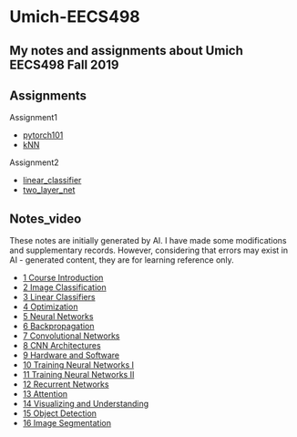 # Umich-EECS498
My notes and  assignments about Umich EECS498 Fall 2019
---
## Assignments
Assignment1
- [pytorch101](Assignment1/pytorch101.ipynb)
- [kNN](Assignment/kNN.ipynb)

Assignment2
- [linear_classifier](Assignment2/linear_classifier.ipynb)
- [two_layer_net](Assignment2/two_layer_net.ipynb)


## Notes_video
These notes are initially generated by AI. I have made some modifications and supplementary records. However, considering that errors may exist in AI - generated content, they are for learning reference only.
- [1 Course Introduction](Notes_video/1_Course_Introduction.md)
- [2 Image Classification](Notes_video/2_Image_Classification.md)
- [3 Linear Classifiers](Notes_video/3_Linear_Classifiers.md)
- [4 Optimization](Notes_video/4_Optimization.md)
- [5 Neural Networks](Notes_video/5_Neural_Networks.md)
- [6 Backpropagation](Notes_video/6_Backpropagation.md)
- [7 Convolutional Networks](Notes_video/7_Convolutional_Networks.md)
- [8 CNN Architectures](Notes_video/8_CNN_Architectures.md)
- [9 Hardware and Software](Notes_video/9_Hardware_and_Software.md)
- [10 Training Neural Networks I](Notes_video/10_Training_Neural_Networks_I.md)
- [11 Training Neural Networks II](Notes_video/11_Training_Neural_Networks_II.md)
- [12 Recurrent Networks](Notes_video/12_Recurrent_Networks.md)
- [13 Attention](Notes_video/13_Attention.md)
- [14 Visualizing and Understanding](Notes_video/14_Visualizing_and_Understanding.md)
- [15 Object Detection](Notes_video/15_Object_Detection.md)
- [16 Image Segmentation](Notes_video/16_Image_Segmentation.md)

